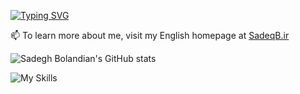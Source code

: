 [![Typing SVG](https://readme-typing-svg.demolab.com?font=Fira+Code&size=23&duration=2600&pause=2600&color=00F726&background=000000&random=false&width=500&lines=Hi%2C+I+am+MohammadSadegh+Bolandian+%F0%9F%98%89)](https://git.io/typing-svg)


📫 To learn more about me, visit my English homepage at [SadeqB.ir](https://SadeqB.ir)



![Sadegh Bolandian's GitHub stats](https://github-readme-stats.vercel.app/api?username=BolandianBolandian&show_icons=true&theme=tokyonight)


![My Skills](https://encrypted-tbn0.gstatic.com/images?q=tbn:ANd9GcTTnuEeAtIlhEmpNc-WYGW-SmF5Gpi4sVUOzAe7QtmZ3g&s)
